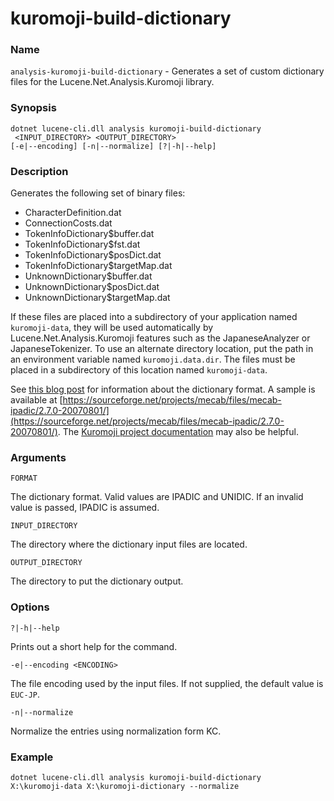 ﻿# kuromoji-build-dictionary

### Name

`analysis-kuromoji-build-dictionary` - Generates a set of custom dictionary files for the Lucene.Net.Analysis.Kuromoji library.

### Synopsis

<code>dotnet lucene-cli.dll analysis kuromoji-build-dictionary <FORMAT> <INPUT_DIRECTORY> <OUTPUT_DIRECTORY> [-e|--encoding] [-n|--normalize] [?|-h|--help]</code>

### Description

Generates the following set of binary files:

- CharacterDefinition.dat
- ConnectionCosts.dat
- TokenInfoDictionary$buffer.dat
- TokenInfoDictionary$fst.dat
- TokenInfoDictionary$posDict.dat
- TokenInfoDictionary$targetMap.dat
- UnknownDictionary$buffer.dat
- UnknownDictionary$posDict.dat
- UnknownDictionary$targetMap.dat

If these files are placed into a subdirectory of your application named `kuromoji-data`, they will be used automatically by Lucene.Net.Analysis.Kuromoji features such as the JapaneseAnalyzer or JapaneseTokenizer. To use an alternate directory location, put the path in an environment variable named `kuromoji.data.dir`. The files must be placed in a subdirectory of this location named `kuromoji-data`.

See [this blog post](http://mentaldetritus.blogspot.com/2013/03/compiling-custom-dictionary-for.html) for information about the dictionary format. A sample is available at [https://sourceforge.net/projects/mecab/files/mecab-ipadic/2.7.0-20070801/](https://sourceforge.net/projects/mecab/files/mecab-ipadic/2.7.0-20070801/). The [Kuromoji project documentation](https://github.com/atilika/kuromoji) may also be helpful. 

### Arguments

`FORMAT`

The dictionary format. Valid values are IPADIC and UNIDIC. If an invalid value is passed, IPADIC is assumed.

`INPUT_DIRECTORY`

The directory where the dictionary input files are located.

`OUTPUT_DIRECTORY`

The directory to put the dictionary output.

### Options

`?|-h|--help`

Prints out a short help for the command.

`-e|--encoding <ENCODING>`

The file encoding used by the input files. If not supplied, the default value is `EUC-JP`.

`-n|--normalize`

Normalize the entries using normalization form KC.

### Example

<code>dotnet lucene-cli.dll analysis kuromoji-build-dictionary X:\kuromoji-data X:\kuromoji-dictionary --normalize</code>

